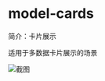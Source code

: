 # model-cards

简介：卡片展示

适用于多数据卡片展示的场景

![截图](https://img.alicdn.com/tfs/TB1yFEHbFzqK1RjSZFCXXbbxVXa-1455-425.png)
